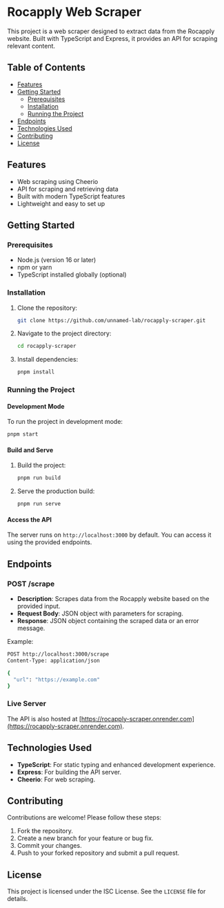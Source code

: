 # Rocapply Web Scraper

This project is a web scraper designed to extract data from the Rocapply website. Built with TypeScript and Express, it provides an API for scraping relevant content.

## Table of Contents

- [Features](#features)
- [Getting Started](#getting-started)
  - [Prerequisites](#prerequisites)
  - [Installation](#installation)
  - [Running the Project](#running-the-project)
- [Endpoints](#endpoints)
- [Technologies Used](#technologies-used)
- [Contributing](#contributing)
- [License](#license)

## Features

- Web scraping using Cheerio
- API for scraping and retrieving data
- Built with modern TypeScript features
- Lightweight and easy to set up

## Getting Started

### Prerequisites

- Node.js (version 16 or later)
- npm or yarn
- TypeScript installed globally (optional)

### Installation

1. Clone the repository:
   ```bash
   git clone https://github.com/unnamed-lab/rocapply-scraper.git
   ```
2. Navigate to the project directory:
   ```bash
   cd rocapply-scraper
   ```
3. Install dependencies:
   ```bash
   pnpm install
   ```

### Running the Project

#### Development Mode

To run the project in development mode:

```bash
pnpm start
```

#### Build and Serve

1. Build the project:
   ```bash
   pnpm run build
   ```
2. Serve the production build:
   ```bash
   pnpm run serve
   ```

#### Access the API

The server runs on `http://localhost:3000` by default. You can access it using the provided endpoints.

## Endpoints

### POST /scrape

- **Description**: Scrapes data from the Rocapply website based on the provided input.
- **Request Body**: JSON object with parameters for scraping.
- **Response**: JSON object containing the scraped data or an error message.

Example:

```bash
POST http://localhost:3000/scrape
Content-Type: application/json

{
  "url": "https://example.com"
}
```

### Live Server

The API is also hosted at [https://rocapply-scraper.onrender.com](https://rocapply-scraper.onrender.com).

## Technologies Used

- **TypeScript**: For static typing and enhanced development experience.
- **Express**: For building the API server.
- **Cheerio**: For web scraping.

## Contributing

Contributions are welcome! Please follow these steps:

1. Fork the repository.
2. Create a new branch for your feature or bug fix.
3. Commit your changes.
4. Push to your forked repository and submit a pull request.

## License

This project is licensed under the ISC License. See the `LICENSE` file for details.
